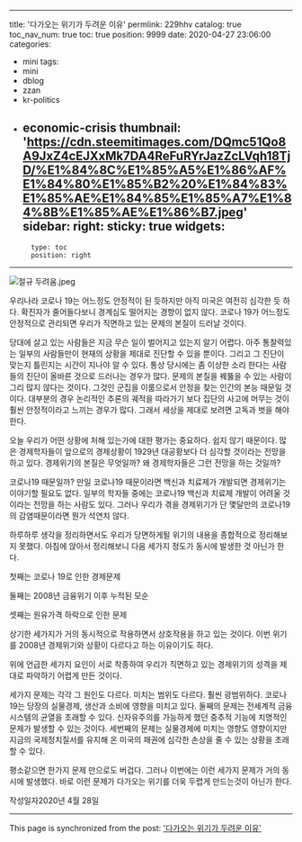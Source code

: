 
---
title: '다가오는 위기가 두려운 이유'
permlink: 229hhv
catalog: true
toc_nav_num: true
toc: true
position: 9999
date: 2020-04-27 23:06:00
categories:
- mini
tags:
- mini
- dblog
- zzan
- kr-politics
- economic-crisis
thumbnail: 'https://cdn.steemitimages.com/DQmc51Qo8A9JxZ4cEJXxMk7DA4ReFuRYrJazZcLVqh18TjD/%E1%84%8C%E1%85%A5%E1%86%AF%E1%84%80%E1%85%B2%20%E1%84%83%E1%85%AE%E1%84%85%E1%85%A7%E1%84%8B%E1%85%AE%E1%86%B7.jpeg'
sidebar:
    right:
        sticky: true
widgets:
    -
        type: toc
        position: right
---


![절규 두려움.jpeg](https://cdn.steemitimages.com/DQmc51Qo8A9JxZ4cEJXxMk7DA4ReFuRYrJazZcLVqh18TjD/%E1%84%8C%E1%85%A5%E1%86%AF%E1%84%80%E1%85%B2%20%E1%84%83%E1%85%AE%E1%84%85%E1%85%A7%E1%84%8B%E1%85%AE%E1%86%B7.jpeg)


우리나라 코로나 19는 어느정도 안정적이 된 듯하지만 아직 미국은 여전히 심각한 듯 하다. 확진자가 줄어들다보니 경계심도 떨어지는 경향이 없지 않다. 코로나 19가 어느정도 안정적으로 관리되면 우리가 직면하고 있는 문제의 본질이 드러날 것이다.

당대에 살고 있는 사람들은 지금 무슨 일이 벌어지고 있는지 알기 어렵다. 아주 통찰력있는 일부의 사람들만이 현재의 상황을 제대로 진단할 수 있을 뿐이다. 그리고 그 진단이 맞는지 틀린지는 시간이 지나야 알 수 있다. 통상 당시에는 좀 이상한 소리 한다는 사람들의 진단이 올바른 것으로 드러나는 경우가 많다. 문제의 본질을 꿰뚫을 수 있는 사람이 그리 많지 않다는 것이다. 그것인 군집을 이룸으로서 안정을 찾는 인간의 본능 때문일 것이다. 대부분의 경우 논리적인 추론의 궤적을 따라가기 보다 집단의 사고에 머무는 것이 훨씬 안정적이라고 느끼는 경우가 많다. 그래서 세상을 제대로 보려면 고독과 벗을 해야 한다.

오늘 우리가 어떤 상황에 처해 있는가에 대한 평가는 중요하다. 쉽지 않기 때문이다. 많은 경제학자들이 앞으로의 경제상황이 1929년 대공황보다 더 심각할 것이라는 전망을 하고 있다. 경제위기의 본질은 무엇일까? 왜 경제학자들은 그런 전망을 하는 것일까?

코로나19 때문일까? 만일 코로나19 때문이라면 백신과 치료제가 개발되면 경제위기는 이야기할 필요도 없다. 일부의 학자들 중에는 코로나19 백신과 치료제 개발이 어려울 것이라는 전망을 하는 사람도 있다. 그러나 우리가 겪을 경제위기가 단 몇달만의 코로나19의 감염때문이라면 뭔가 석연치 않다.

하루하루 생각을 정리하면서도 우리가 당면하게될 위기의 내용을 종합적으로 정리해보지 못했다. 아침에 앉아서 정리해보니 다음 세가지 정도가 동시에 발생한 것 아닌가 한다.

첫째는 코로나 19로 인한 경제문제

둘째는 2008년 금융위기 이후 누적된 모순

셋째는 원유가격 하락으로 인한 문제

상기한 세가지가 거의 동시적으로 작용하면서 상호작용을 하고 있는 것이다. 이번 위기를 2008년 경제위기와 상황이 다르다고 하는 이유이기도 하다.

위에 언급한 세가지 요인이 서로 착종하여 우리가 직면하고 있는 경제위기의 성격을 제대로 파악하기 어렵게 만든 것이다.

세가지 문제는 각각 그 원인도 다르다. 미치는 범위도 다르다. 훨씬 광범위하다. 코로나 19는 당장의 실물경제, 생산과 소비에 영향을 미치고 있다. 둘째의 문제는 전세계적 금융시스템의 균열을 초래할 수 있다. 신자유주의를 가능하게 했던 중추적 기능에 치명적인 문제가 발생할 수 있는 것이다. 세번째의 문제는 실물경제에 미치는 영향도 영향이지만 지금의 국제정치질서를 유지해 온 미국의 패권에 심각한 손상을 줄 수 있는 상황을 초래할 수 있다.

평소같으면 한가지 문제 만으로도 버겁다. 그러나 이번에는 이런 세가지 문제가 거의 동시에 발생했다. 바로 이런 문제가 다가오는 위기를 더욱 두렵게 만드는것이 아닌가 한다.

작성일자2020년 4월 28일

- - -

This page is synchronized from the post: ['다가오는 위기가 두려운 이유'](https://steemit.com/@oldstone/229hhv)
